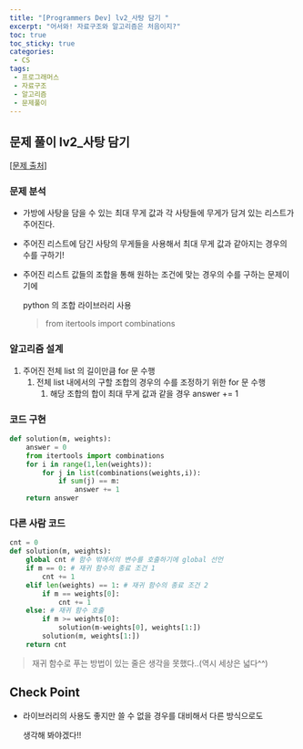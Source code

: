 ```yaml
---
title: "[Programmers Dev] lv2_사탕 담기 "
excerpt: "어서와! 자료구조와 알고리즘은 처음이지?"
toc: true
toc_sticky: true
categories:
 - CS
tags:
 - 프로그래머스
 - 자료구조
 - 알고리즘
 - 문제풀이
---
```


## 문제 풀이 lv2_사탕 담기

[[문제 출처]](https://school.programmers.co.kr/courses/11947/lessons/76962)

### 문제 분석

- 가방에 사탕을 담을 수 있는 최대 무게 값과 각 사탕들에 무게가 담겨 있는 리스트가 주어진다.

- 주어진 리스트에 담긴 사탕의 무게들을 사용해서 최대 무게 값과 같아지는 경우의 수를 구하기!

- 주어진 리스트 값들의 조합을 통해 원하는 조건에 맞는 경우의 수를 구하는 문제이기에

  python 의 조합 라이브러리 사용

  > from itertools import combinations



### 알고리즘 설계

1. 주어진 전체 list 의 길이만큼 for 문 수행
   1. 전체 list 내에서의 구할 조합의 경우의 수를 조정하기 위한 for 문 수행
      1. 해당 조합의 합이 최대 무게 값과 같을 경우 answer += 1

### 코드 구현

```python
def solution(m, weights):
    answer = 0
    from itertools import combinations
    for i in range(1,len(weights)):
        for j in list(combinations(weights,i)):
            if sum(j) == m:
                answer += 1
    return answer
```



### 다른 사람 코드

```python
cnt = 0
def solution(m, weights):
    global cnt # 함수 밖에서의 변수를 호출하기에 global 선언
    if m == 0: # 재귀 함수의 종료 조건 1
        cnt += 1
    elif len(weights) == 1: # 재귀 함수의 종료 조건 2
        if m == weights[0]:
            cnt += 1
    else: # 재귀 함수 호출
        if m >= weights[0]:
            solution(m-weights[0], weights[1:])
        solution(m, weights[1:])
    return cnt
```

> 재귀 함수로 푸는 방법이 있는 줄은 생각을 못했다..(역시 세상은 넓다^^)



## Check Point

- 라이브러리의 사용도 좋지만 쓸 수 없을 경우를 대비해서 다른 방식으로도

  생각해 봐야겠다!!